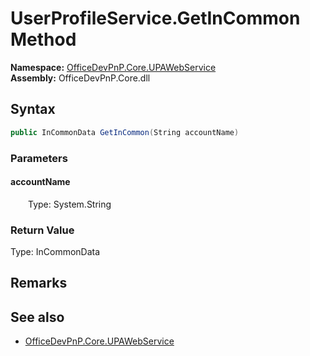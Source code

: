 # UserProfileService.GetInCommon Method  
  

**Namespace:** [OfficeDevPnP.Core.UPAWebService](OfficeDevPnP.Core.UPAWebService.md)  
**Assembly:** OfficeDevPnP.Core.dll  
## Syntax
```C#
public InCommonData GetInCommon(String accountName)
```
### Parameters
#### accountName  
&emsp;&emsp;Type: System.String  

### Return Value
Type: InCommonData  

## Remarks 

## See also
- [OfficeDevPnP.Core.UPAWebService](OfficeDevPnP.Core.UPAWebService.md)
